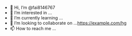 - 👋 Hi, I’m @fai8146767
- 👀 I’m interested in ...
- 🌱 I’m currently learning ...
- 💞️ I’m looking to collaborate on ...https://example.com/hg
- 📫 How to reach me ...

<!---
fai8146767/fai8146767 is a ✨ special ✨ repository because its `README.md` (this file) appears on your GitHub profile.
You can click the Preview link to take a look at your changes.
--->

